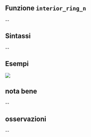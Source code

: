 ## Funzione `interior_ring_n`

--

## Sintassi

--

## Esempi

<img src="/img/geometria/xxx/interior_ring_n1.png">

## nota bene

--

## osservazioni

--